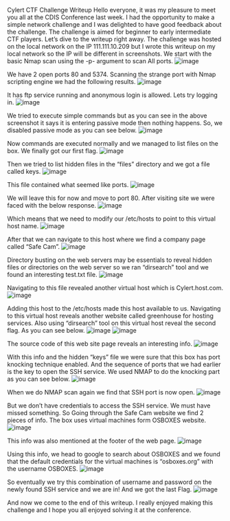 
Cylert CTF Challenge Writeup
Hello everyone, it was my pleasure to meet you all at the CDIS Conference last week.
I had the opportunity to make a simple network challenge and I was delighted to have good feedback about the challenge. The challenge is aimed for beginner to early intermediate CTF players. Let’s dive to the writeup right away.
The challenge was hosted on the local network on the IP 111.111.10.209 but I wrote this writeup on my local network so the IP will be different in screenshots.
We start with the basic Nmap scan using the -p- argument to scan All ports.
![image](https://github.com/offalltn/blog/assets/110370549/da199260-ed15-4137-9d8f-434a7c06c95c)

We have 2 open ports 80 and 5374. Scanning the strange port with Nmap scripting engine we had the following results.
![image](https://github.com/offalltn/blog/assets/110370549/995b2f47-a4b1-4936-8da4-a47380daaaaa)


It has ftp service running and anonymous login is allowed. Lets try logging in.
![image](https://github.com/offalltn/blog/assets/110370549/9eb00f91-ad81-4aa6-966f-431f5dcc0d65)


We tried to execute simple commands but as you can see in the above screenshot it says it is entering passive mode then nothing happens.
So, we disabled passive mode as you can see below.
![image](https://github.com/offalltn/blog/assets/110370549/5ba0703b-8caf-48d0-b63a-1d350d125d40)


Now commands are executed normally and we managed to list files on the box. We finally got our first flag.
![image](https://github.com/offalltn/blog/assets/110370549/be8b6fa9-94ca-4b3c-a9cf-46f8089ea01a)


Then we tried to list hidden files in the “files” directory and we got a file called keys.
![image](https://github.com/offalltn/blog/assets/110370549/c2a0c824-4a38-4d4c-868d-992df3d6d08e)


This file contained what seemed like ports.
![image](https://github.com/offalltn/blog/assets/110370549/650eee75-1f27-42c8-9649-37fa70e66ab7)

We will leave this for now and move to port 80. After visiting site we were faced with the below response.
![image](https://github.com/offalltn/blog/assets/110370549/9d0dead2-b069-4f3b-a008-c15490d8ff97)


Which means that we need to modify our /etc/hosts to point to this virtual host name.
![image](https://github.com/offalltn/blog/assets/110370549/298ea19e-0f31-4a1d-87ea-6854baeb8fd6)



 After that we can navigate to this host where we find a company page called “Safe Cam”.
 ![image](https://github.com/offalltn/blog/assets/110370549/44b1263f-0e6c-4478-8f0d-63394aa1b1c1)


Directory busting on the web servers may be essentials to reveal hidden files or directories on the web server so we ran “dirsearch” tool and we found an interesting test.txt file.
![image](https://github.com/offalltn/blog/assets/110370549/9cfd7b9f-e535-459d-ae45-d52c58da0493)

Navigating to this file revealed another virtual host which is Cylert.host.com.
![image](https://github.com/offalltn/blog/assets/110370549/6d9413fa-2fd9-4054-8d2a-ece194dbc499)

Adding this host to the /etc/hosts made this host available to us.
Navigating to this virtual host reveals another website called greenhouse for hosting services.
Also using “dirsearch” tool on this virtual host reveal the second flag. As you can see below.
![image](https://github.com/offalltn/blog/assets/110370549/efbb621f-e22b-4759-af3c-c32082694254)
![image](https://github.com/offalltn/blog/assets/110370549/4261780d-4f3e-4aee-beaa-9867319dd2fd)


The source code of this web site page reveals an interesting info.
![image](https://github.com/offalltn/blog/assets/110370549/cf88d28e-92ad-4e38-931d-c289f7cc5277)


With this info and the hidden “keys” file we were sure that this box has port knocking technique enabled. And the sequence of ports that we had earlier is the key to open the SSH service.
We used NMAP to do the knocking part as you can see below.
![image](https://github.com/offalltn/blog/assets/110370549/5bca618d-bd73-4eb6-9d31-c6be448c1fd3)


When we do NMAP scan again we find that SSH port is now open.
![image](https://github.com/offalltn/blog/assets/110370549/7006b571-adc5-44d0-bd2f-d2308d11a404)


But we don’t have credentials to access the SSH service. We must have missed something. 
So Going through the Safe Cam website we find 2 pieces of info. The box uses virtual machines form OSBOXES website.
![image](https://github.com/offalltn/blog/assets/110370549/782cabe1-2bab-4e33-b314-6ae8b8b595c8)


This info was also mentioned at the footer of the web page.
![image](https://github.com/offalltn/blog/assets/110370549/7e9f042b-b41d-4d97-89ad-4b00e6e187f6)


Using this info, we head to google to search about OSBOXES and we found that the default credentials for the virtual machines is “osboxes.org” with the username OSBOXES. 
![image](https://github.com/offalltn/blog/assets/110370549/98da900a-1f57-4546-b5fa-e7e90cfc1b08)

So eventually we try this combination of username and password on the newly found SSH service and we are in! And we got the last Flag.
![image](https://github.com/offalltn/blog/assets/110370549/544c1ae8-246c-403b-a270-94a339138e0d)


And now we come to the end of this writeup. I really enjoyed making this challenge and I hope you all enjoyed solving it at the conference.
